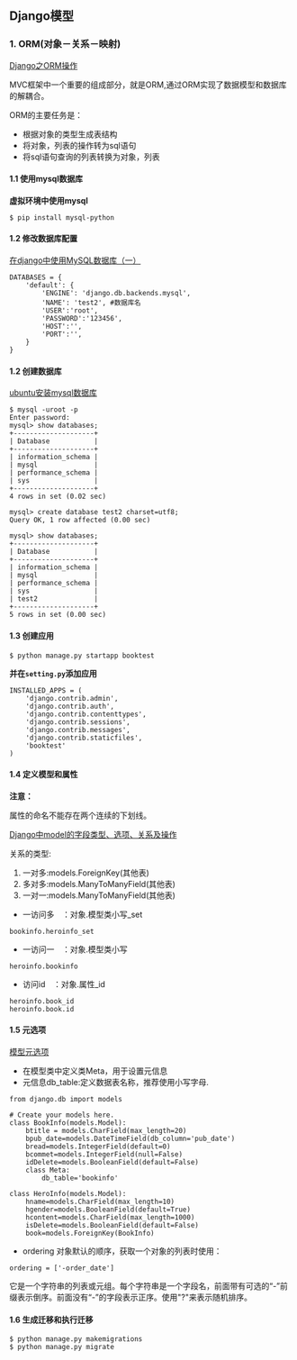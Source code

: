 ## Django模型

### 1. ORM(对象－关系－映射)

[Django之ORM操作](http://www.cnblogs.com/sss4/p/7070942.html)

MVC框架中一个重要的组成部分，就是ORM,通过ORM实现了数据模型和数据库的解耦合。

ORM的主要任务是：

* 根据对象的类型生成表结构
* 将对象，列表的操作转为sql语句
* 将sql语句查询的列表转换为对象，列表

#### 1.1 使用mysql数据库

**虚拟环境中使用mysql**

```
$ pip install mysql-python
```

#### 1.2 修改数据库配置

[在django中使用MySQL数据库（一）](http://www.cnblogs.com/fengri/articles/django5.html)

```
DATABASES = {
    'default': {
        'ENGINE': 'django.db.backends.mysql',
        'NAME': 'test2', #数据库名
        'USER':'root',
        'PASSWORD':'123456',
        'HOST':'',
        'PORT':'',
    }
}    
```

#### 1.2 创建数据库

[ubuntu安装mysql数据库](https://www.linuxidc.com/Linux/2017-06/144805.htm)

```
$ mysql -uroot -p
Enter password: 
mysql> show databases;
+--------------------+
| Database           |
+--------------------+
| information_schema |
| mysql              |
| performance_schema |
| sys                |
+--------------------+
4 rows in set (0.02 sec)

mysql> create database test2 charset=utf8;
Query OK, 1 row affected (0.00 sec)

mysql> show databases;
+--------------------+
| Database           |
+--------------------+
| information_schema |
| mysql              |
| performance_schema |
| sys                |
| test2              |
+--------------------+
5 rows in set (0.00 sec)
```

#### 1.3 创建应用

```
$ python manage.py startapp booktest
```

**并在`setting.py`添加应用**

```
INSTALLED_APPS = ( 
    'django.contrib.admin',
    'django.contrib.auth',
    'django.contrib.contenttypes',
    'django.contrib.sessions',
    'django.contrib.messages',
    'django.contrib.staticfiles',
    'booktest'
)
```

#### 1.4 定义模型和属性

**注意：**

属性的命名不能存在两个连续的下划线。

[Django中model的字段类型、选项、关系及操作](https://blog.csdn.net/gavinking0110/article/details/54412590)                            

关系的类型:

1. 一对多:models.ForeignKey(其他表)
2. 多对多:models.ManyToManyField(其他表)
3. 一对一:models.ManyToManyField(其他表)
* 一访问多　：对象.模型类小写_set


```
bookinfo.heroinfo_set
```

* 一访问一　：对象.模型类小写


```
heroinfo.bookinfo
```

* 访问id　：对象.属性_id


```
heroinfo.book_id
heroinfo.book.id
```

#### 1.5 元选项

[模型元选项](http://wiki.jikexueyuan.com/project/django-chinese-docs-18/2_1_3_Meta-options.html)

* 在模型类中定义类Meta，用于设置元信息
* 元信息db_table:定义数据表名称，推荐使用小写字母.


```
from django.db import models

# Create your models here.
class BookInfo(models.Model):
    btitle = models.CharField(max_length=20)
    bpub_date=models.DateTimeField(db_column='pub_date')
    bread=models.IntegerField(default=0)
    bcommet=models.IntegerField(null=False)
    idDelete=models.BooleanField(default=False)
    class Meta:
        db_table='bookinfo'

class HeroInfo(models.Model):
    hname=models.CharField(max_length=10)
    hgender=models.BooleanField(default=True)
    hcontent=models.CharField(max_length=1000)
    isDelete=models.BooleanField(default=False)
    book=models.ForeignKey(BookInfo)
```

* ordering 对象默认的顺序，获取一个对象的列表时使用：

```
ordering = ['-order_date']
```

它是一个字符串的列表或元组。每个字符串是一个字段名，前面带有可选的“-”前缀表示倒序。前面没有“-”的字段表示正序。使用"?"来表示随机排序。

#### 1.6 生成迁移和执行迁移

```
$ python manage.py makemigrations
$ python manage.py migrate
```

